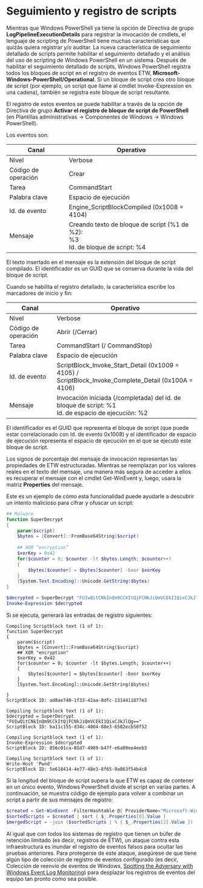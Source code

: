 # Seguimiento y registro de scripts

Mientras que Windows PowerShell ya tiene la opción de Directiva de grupo **LogPipelineExecutionDetails** para registrar la invocación de cmdlets, el lenguaje de scripting de PowerShell tiene muchas características que quizás quiera registrar y/o auditar. La nueva característica de seguimiento detallado de scripts permite habilitar el seguimiento detallado y el análisis del uso de scripting de Windows PowerShell en un sistema. Después de habilitar el seguimiento detallado de scripts, Windows PowerShell registra todos los bloques de script en el registro de eventos ETW, **Microsoft-Windows-PowerShell/Operational**. Si un bloque de script crea otro bloque de script (por ejemplo, un script que llame al cmdlet Invoke-Expression en una cadena), también se registra este bloque de script resultante.

El registro de estos eventos se puede habilitar a través de la opción de Directiva de grupo **Activar el registro de bloque de script de PowerShell** (en Plantillas administrativas -> Componentes de Windows -> Windows PowerShell).

Los eventos son:

| Canal | Operativo                                 |
|---------|---------------------------------------------|
| Nivel   | Verbose                                     |
| Código de operación  | Crear                                      |
| Tarea    | CommandStart                                |
| Palabra clave | Espacio de ejecución                                    |
| Id. de evento | Engine_ScriptBlockCompiled (0x1008 = 4104)  |
| Mensaje | Creando texto de bloque de script (%1 de %2): </br> %3 </br> Id. de bloque de script: %4 |


El texto insertado en el mensaje es la extensión del bloque de script compilado. El identificador es un GUID que se conserva durante la vida del bloque de script.

Cuando se habilita el registro detallado, la característica escribe los marcadores de inicio y fin:

| Canal | Operativo                                            |
|---------|--------------------------------------------------------|
| Nivel   | Verbose                                                |
| Código de operación  | Abrir (/Cerrar)                                         |
| Tarea    | CommandStart (/ CommandStop)                           |
| Palabra clave | Espacio de ejecución                                               |
| Id. de evento | ScriptBlock\_Invoke\_Start\_Detail (0x1009 = 4105) / </br> ScriptBlock\_Invoke\_Complete\_Detail (0x100A = 4106) |
| Mensaje | Invocación iniciada (/completada) del id. de bloque de script: %1 </br> Id. de espacio de ejecución: %2 |

El identificador es el GUID que representa el bloque de script (que puede estar correlacionado con Id. de evento 0x1008) y el identificador de espacio de ejecución representa el espacio de ejecución en el que se ejecutó este bloque de script.

Los signos de porcentaje del mensaje de invocación representan las propiedades de ETW estructuradas. Mientras se reemplazan por los valores reales en el texto del mensaje, una manera más segura de acceder a ellos es recuperar el mensaje con el cmdlet Get-WinEvent y, luego, usara la matriz **Properties** del mensaje.

Este es un ejemplo de cómo esta funcionalidad puede ayudarle a descubrir un intento malicioso para cifrar y ofuscar un script:

```powershell
## Malware
function SuperDecrypt
{
    param($script)
    $bytes = [Convert]::FromBase64String($script)
             
    ## XOR “encryption”
    $xorKey = 0x42
    for($counter = 0; $counter -lt $bytes.Length; $counter++)
    {
        $bytes[$counter] = $bytes[$counter] -bxor $xorKey
    }
    [System.Text.Encoding]::Unicode.GetString($bytes)
}

$decrypted = SuperDecrypt "FUIwQitCNkInQm9CCkItQjFCNkJiQmVCEkI1QixCJkJlQg=="
Invoke-Expression $decrypted
```

Si se ejecuta, generará las entradas de registro siguientes:

```
Compiling Scriptblock text (1 of 1):
function SuperDecrypt
{
    param($script)
    $bytes = [Convert]::FromBase64String($script)
    ## XOR "encryption"
    $xorKey = 0x42
    for($counter = 0; $counter -lt $bytes.Length; $counter++)
    {
        $bytes[$counter] = $bytes[$counter] -bxor $xorKey
    }
    [System.Text.Encoding]::Unicode.GetString($bytes)

}
ScriptBlock ID: ad8ae740-1f33-42aa-8dfc-1314411877e3

Compiling Scriptblock text (1 of 1):
$decrypted = SuperDecrypt "FUIwQitCNkInQm9CCkItQjFCNkJiQmVCEkI1QixCJkJlQg=="
ScriptBlock ID: ba11c155-d34c-4004-88e3-6502ecb50f52

Compiling Scriptblock text (1 of 1):
Invoke-Expression $decrypted
ScriptBlock ID: 856c01ca-85d7-4989-b47f-e6a09ee4eeb3

Compiling Scriptblock text (1 of 1):
Write-Host 'Pwnd'
ScriptBlock ID: 5e618414-4e77-48e3-8f65-9a863f54b4c8
```

Si la longitud del bloque de script supera la que ETW es capaz de contener en un único evento, Windows PowerShell divide el script en varias partes. A continuación, se muestra código de ejemplo para volver a combinar un script a partir de sus mensajes de registro:

```powershell
$created = Get-WinEvent -FilterHashtable @{ ProviderName="Microsoft-Windows-PowerShell"; Id = 4104 } | Where-Object { $_.<...> }
$sortedScripts = $created | sort { $_.Properties[0].Value }
$mergedScript = -join ($sortedScripts | % { $_.Properties[2].Value })
```

Al igual que con todos los sistemas de registro que tienen un búfer de retención limitado (es decir, registros de ETW), un ataque contra esta infraestructura es inundar el registro de eventos falsos para ocultar las pruebas anteriores. Para protegerse de este ataque, asegúrese de que tiene algún tipo de colección de registro de eventos configurado (es decir, Colección de reenvío de eventos de Windows, [Spotting the Adversary with Windows Event Log Monitoring](http://www.nsa.gov/ia/_files/app/Spotting_the_Adversary_with_Windows_Event_Log_Monitoring.pdf)) para desplazar los registros de eventos del equipo tan pronto como sea posible.


<!--HONumber=Aug16_HO3-->


